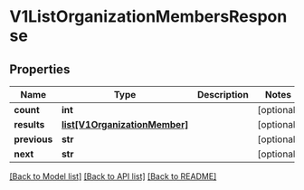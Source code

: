 # V1ListOrganizationMembersResponse

## Properties
Name | Type | Description | Notes
------------ | ------------- | ------------- | -------------
**count** | **int** |  | [optional] 
**results** | [**list[V1OrganizationMember]**](V1OrganizationMember.md) |  | [optional] 
**previous** | **str** |  | [optional] 
**next** | **str** |  | [optional] 

[[Back to Model list]](../README.md#documentation-for-models) [[Back to API list]](../README.md#documentation-for-api-endpoints) [[Back to README]](../README.md)


